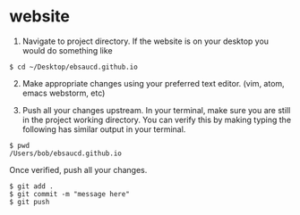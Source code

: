 # website

1. Navigate to project directory. If the website is on your desktop
you would do something like

```
$ cd ~/Desktop/ebsaucd.github.io
```

2. Make appropriate changes using your preferred text editor. (vim, atom, emacs
  webstorm, etc)

3. Push all your changes upstream. In your terminal, make sure you are still in
the project working directory. You can verify this by making typing the
following has similar output in your terminal.

```
$ pwd
/Users/bob/ebsaucd.github.io
```

Once verified, push all your changes.

```
$ git add .
$ git commit -m "message here"
$ git push
```
